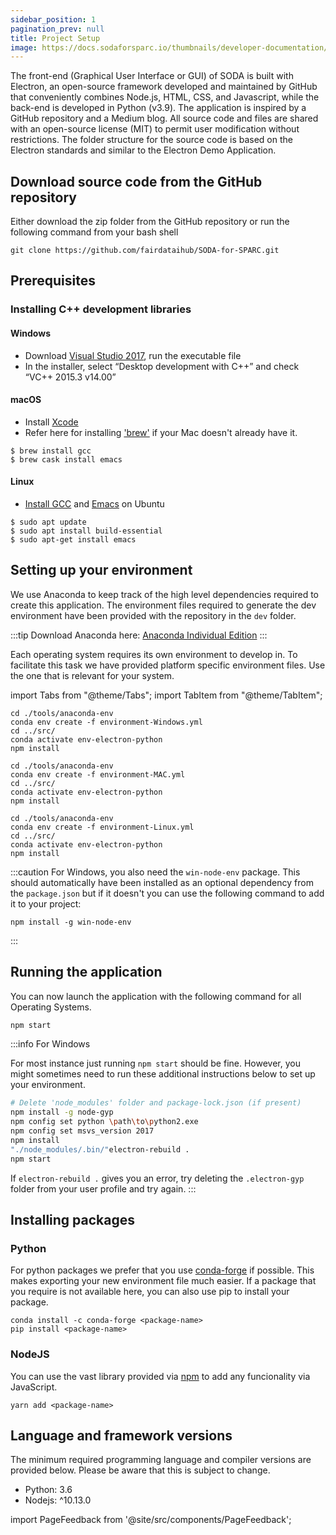 ```yaml
---
sidebar_position: 1
pagination_prev: null
title: Project Setup
image: https://docs.sodaforsparc.io/thumbnails/developer-documentation/project-setup.png
---
```


The front-end (Graphical User Interface or GUI) of SODA is built with Electron, an open-source framework developed and maintained by GitHub that conveniently combines Node.js, HTML, CSS, and Javascript, while the back-end is developed in Python (v3.9). The application is inspired by a GitHub repository and a Medium blog. All source code and files are shared with an open-source license (MIT) to permit user modification without restrictions. The folder structure for the source code is based on the Electron standards and similar to the Electron Demo Application.

## Download source code from the GitHub repository

Either download the zip folder from the GitHub repository or run the following command from your bash shell

```shell
git clone https://github.com/fairdataihub/SODA-for-SPARC.git
```

## Prerequisites

### Installing C++ development libraries

#### Windows

- Download [Visual Studio 2017](https://download.visualstudio.microsoft.com/download/pr/dfb60031-5f2b-4236-a36b-25a0197459bc/789aa74d8838804c37e2d0ea484e5d9a4958bc5cc5d2f6132542f2b637b9c17d/vs_Community.exe), run the executable file
- In the installer, select “Desktop development with C++” and check “VC++ 2015.3 v14.00”

#### macOS

- Install [Xcode](https://developer.apple.com/download/)
- Refer here for installing ['brew'](https://docs.brew.sh/Installation) if your Mac doesn't already have it.

```
$ brew install gcc
$ brew cask install emacs
```

#### Linux

- [Install GCC](https://linuxize.com/post/how-to-install-gcc-compiler-on-ubuntu-18-04/) and [Emacs](https://www.gnu.org/software/emacs/) on Ubuntu

```
$ sudo apt update
$ sudo apt install build-essential
$ sudo apt-get install emacs
```

## Setting up your environment

We use Anaconda to keep track of the high level dependencies required to create this application. The environment files required to generate the dev environment have been provided with the repository in the `dev` folder.

:::tip
Download Anaconda here: [Anaconda Individual Edition](https://www.anaconda.com/products/individual)
:::

Each operating system requires its own environment to develop in. To facilitate this task we have provided platform specific environment files. Use the one that is relevant for your system.

import Tabs from "@theme/Tabs";
import TabItem from "@theme/TabItem";

```shell title="For Windows"
cd ./tools/anaconda-env
conda env create -f environment-Windows.yml
cd ../src/
conda activate env-electron-python
npm install
```

```shell title="For macOS"
cd ./tools/anaconda-env
conda env create -f environment-MAC.yml
cd ../src/
conda activate env-electron-python
npm install
```

```shell title="For linux"
cd ./tools/anaconda-env
conda env create -f environment-Linux.yml
cd ../src/
conda activate env-electron-python
npm install
```

:::caution
For Windows, you also need the `win-node-env` package. This should automatically have been installed as an optional dependency from the `package.json` but if it doesn't you can use the following command to add it to your project:

```
npm install -g win-node-env
```

:::

## Running the application

You can now launch the application with the following command for all Operating Systems.

```bash
npm start
```

:::info For Windows

For most instance just running `npm start` should be fine. However, you might sometimes need to run these additional instructions below to set up your environment.

```bash
# Delete 'node_modules' folder and package-lock.json (if present)
npm install -g node-gyp
npm config set python \path\to\python2.exe
npm config set msvs_version 2017
npm install
"./node_modules/.bin/"electron-rebuild .
npm start
```

If `electron-rebuild .` gives you an error, try deleting the `.electron-gyp` folder from your user profile and try again.
:::

## Installing packages

### Python

For python packages we prefer that you use [conda-forge](https://anaconda.org/conda-forge) if possible. This makes exporting your new environment file much easier. If a package that you require is not available here, you can also use pip to install your package.

```shell
conda install -c conda-forge <package-name>
pip install <package-name>
```

### NodeJS

You can use the vast library provided via [npm](https://www.npmjs.com/) to add any funcionality via JavaScript.

```shell
yarn add <package-name>
```

## Language and framework versions

The minimum required programming language and compiler versions are provided below. Please be aware that this is subject to change.

- Python: 3.6
- Nodejs: ^10.13.0

import PageFeedback from '@site/src/components/PageFeedback';

<PageFeedback />
